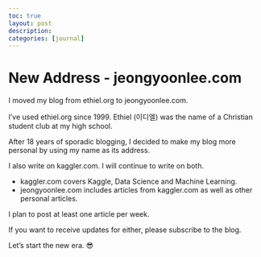 ```yaml
---
toc: true
layout: post
description:
categories: [journal]
---
```

# New Address - jeongyoonlee.com

I moved my blog from ethiel.org to jeongyoonlee.com.

I’ve used ethiel.org since 1999. Ethiel (이디엘) was the name of a Christian student club at my high school.

After 18 years of sporadic blogging, I decided to make my blog more personal by using my name as its address.

I also write on kaggler.com. I will continue to write on both.

* kaggler.com covers Kaggle, Data Science and Machine Learning.
* jeongyoonlee.com includes articles from kaggler.com as well as other personal articles.

I plan to post at least one article per week.

If you want to receive updates for either, please subscribe to the blog.

Let’s start the new era. 😎